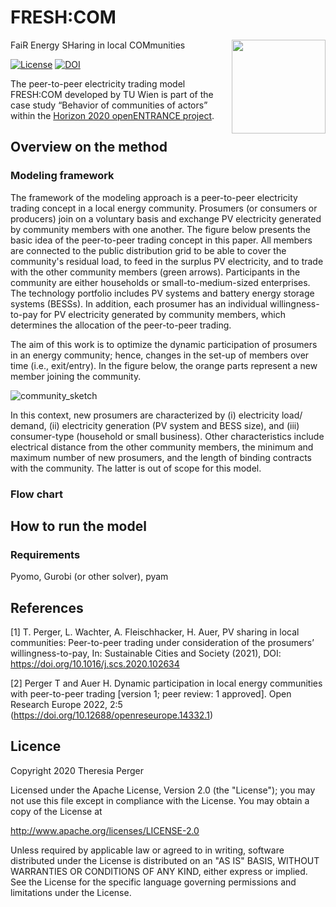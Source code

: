 # FRESH:COM

FaiR Energy SHaring in local COMmunities
<img align="right" height="150" src="https://user-images.githubusercontent.com/48787841/228228557-744dcba5-bc8b-464b-b2b9-3abeab6014ba.jpg">

[![License](https://img.shields.io/badge/License-Apache%202.0-blue.svg)](https://opensource.org/licenses/Apache-2.0)
[![DOI](https://zenodo.org/badge/DOI/10.5281/zenodo.5791940.svg)](https://doi.org/10.5281/zenodo.5791940)


The peer-to-peer electricity trading model FRESH:COM developed by TU Wien is part of the case study “Behavior of communities of actors” within the [Horizon 2020 openENTRANCE project](https://openentrance.eu). 

## Overview on the method

### Modeling framework

The framework of the modeling approach is a peer-to-peer electricity trading concept in a local energy community. Prosumers (or consumers or producers) join on a voluntary basis and exchange PV electricity generated by community members with one another. The figure below presents the basic idea of the peer-to-peer trading concept in this paper. All members are connected to the public distribution grid to be able to cover the community's residual load, to feed in the surplus PV electricity, and to trade with the other community members (green arrows). Participants in the community are either households or small-to-medium-sized enterprises. The technology portfolio includes PV systems and battery energy storage systems (BESSs). In addition, each prosumer has an individual willingness-to-pay for PV electricity generated by community members, which determines the allocation of the peer-to-peer trading.

The aim of this work is to optimize the dynamic participation of prosumers in an energy community; hence, changes in the set-up of members over time (i.e., exit/entry). In the figure below, the orange parts represent a new member joining the community.

![community_sketch](https://user-images.githubusercontent.com/48787841/228225088-c86b95bd-5f25-41b8-9802-7d935c4f8327.png)

In this context, new prosumers are characterized by (i) electricity load/ demand, (ii) electricity generation (PV system and BESS size), and (iii) consumer-type (household or small business). Other characteristics include electrical distance from the other community members, the minimum and maximum number of new prosumers, and the length of binding contracts with the community. The latter is out of scope for this model.

### Flow chart

## How to run the model

### Requirements

Pyomo, Gurobi (or other solver), pyam 

## References
[1] T. Perger, L. Wachter, A. Fleischhacker, H. Auer, PV sharing in local communities: Peer-to-peer trading under consideration of the prosumers’ willingness-to-pay, In: Sustainable Cities and Society (2021), DOI: https://doi.org/10.1016/j.scs.2020.102634 

[2] Perger T and Auer H. Dynamic participation in local energy communities with peer-to-peer trading [version 1; peer review: 1 approved]. Open Research Europe 2022, 2:5 (https://doi.org/10.12688/openreseurope.14332.1)

## Licence

Copyright 2020 Theresia Perger

Licensed under the Apache License, Version 2.0 (the "License"); you may not use this file except in compliance with the License. You may obtain a copy of the License at

 http://www.apache.org/licenses/LICENSE-2.0

Unless required by applicable law or agreed to in writing, software distributed under the License is distributed on an "AS IS" BASIS, WITHOUT WARRANTIES OR CONDITIONS OF ANY KIND, either express or implied. See the License for the specific language governing permissions and limitations under the License.
